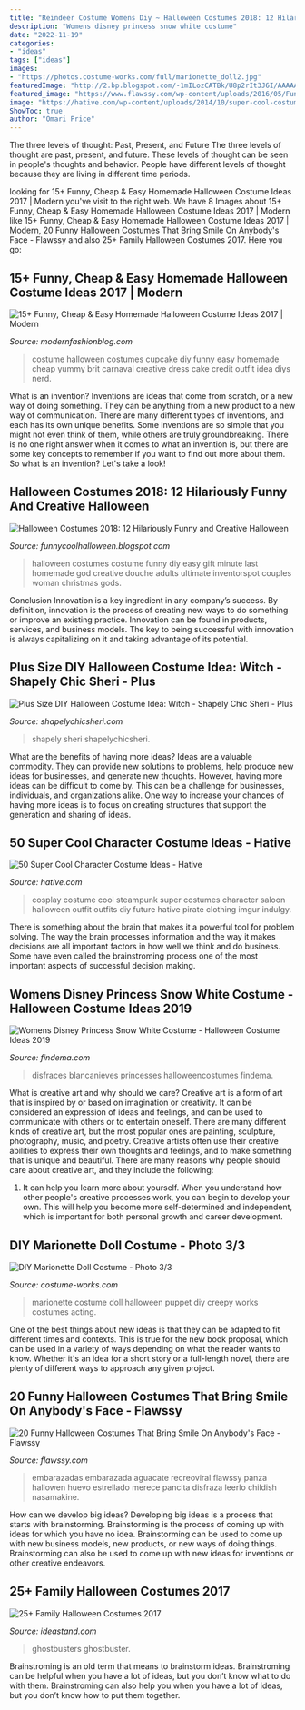 ```yaml
---
title: "Reindeer Costume Womens Diy ~ Halloween Costumes 2018: 12 Hilariously Funny And Creative Halloween"
description: "Womens disney princess snow white costume"
date: "2022-11-19"
categories:
- "ideas"
tags: ["ideas"]
images:
- "https://photos.costume-works.com/full/marionette_doll2.jpg"
featuredImage: "http://2.bp.blogspot.com/-1mILozCATBk/U8p2rIt3J6I/AAAAAAAALS0/mURy-VS0TYY/s1600/16f95ac9fd1bb2ac1ac656f81e0583ca.jpg"
featured_image: "https://www.flawssy.com/wp-content/uploads/2016/05/Funny-Halloween-Costume-Avocado.jpg"
image: "https://hative.com/wp-content/uploads/2014/10/super-cool-costume-ideas/14-saloon-girl-costume.jpg"
ShowToc: true
author: "Omari Price"
---
```



The three levels of thought: Past, Present, and Future
The three levels of thought are past, present, and future. These levels of thought can be seen in people's thoughts and behavior. People have different levels of thought because they are living in different time periods.

	

		
looking for 15+ Funny, Cheap &amp; Easy Homemade Halloween Costume Ideas 2017 | Modern you've visit to the right web. We have 8 Images about 15+ Funny, Cheap &amp; Easy Homemade Halloween Costume Ideas 2017 | Modern like 15+ Funny, Cheap &amp; Easy Homemade Halloween Costume Ideas 2017 | Modern, 20 Funny Halloween Costumes That Bring Smile On Anybody&#039;s Face - Flawssy and also 25+ Family Halloween Costumes 2017. Here you go:
		
    
## 15+ Funny, Cheap &amp; Easy Homemade Halloween Costume Ideas 2017 | Modern

<img loading=lazy src="http://modernfashionblog.com/wp-content/uploads/2017/08/15-Funny-Cheap-Easy-Homemade-Halloween-Costume-Ideas-2017-13.jpg" onerror="this.onerror=null;this.src='https://tse1.mm.bing.net/th?id=OIP.bO4jX-Y6G4nykbFPccJBEQAAAA&amp;pid=15.1';" alt="15+ Funny, Cheap &amp; Easy Homemade Halloween Costume Ideas 2017 | Modern">

_Source: modernfashionblog.com_

>costume halloween costumes cupcake diy funny easy homemade cheap yummy brit carnaval creative dress cake credit outfit idea diys nerd. 

	

What is an invention?
Inventions are ideas that come from scratch, or a new way of doing something. They can be anything from a new product to a new way of communication. There are many different types of inventions, and each has its own unique benefits. Some inventions are so simple that you might not even think of them, while others are truly groundbreaking. There is no one right answer when it comes to what an invention is, but there are some key concepts to remember if you want to find out more about them. So what is an invention? Let's take a look!

    
## Halloween Costumes 2018: 12 Hilariously Funny And Creative Halloween

<img loading=lazy src="http://2.bp.blogspot.com/-1mILozCATBk/U8p2rIt3J6I/AAAAAAAALS0/mURy-VS0TYY/s1600/16f95ac9fd1bb2ac1ac656f81e0583ca.jpg" onerror="this.onerror=null;this.src='https://tse3.mm.bing.net/th?id=OIP.AXHUH1lmpKM6js8dmhoTTgHaJ3&amp;pid=15.1';" alt="Halloween Costumes 2018: 12 Hilariously Funny and Creative Halloween">

_Source: funnycoolhalloween.blogspot.com_

>halloween costumes costume funny diy easy gift minute last homemade god creative douche adults ultimate inventorspot couples woman christmas gods. 

	

Conclusion
Innovation is a key ingredient in any company’s success. By definition, innovation is the process of creating new ways to do something or improve an existing practice. Innovation can be found in products, services, and business models. The key to being successful with innovation is always capitalizing on it and taking advantage of its potential.

    
## Plus Size DIY Halloween Costume Idea: Witch - Shapely Chic Sheri - Plus

<img loading=lazy src="http://shapelychicsheri.com/wp-content/uploads/2019/10/diy-witch-halloween-costume-plus-size-fashion-1440x2160.jpg" onerror="this.onerror=null;this.src='https://tse2.mm.bing.net/th?id=OIP.IANiF0Fnz-a1iS6BbwcPCQHaLH&amp;pid=15.1';" alt="Plus Size DIY Halloween Costume Idea: Witch - Shapely Chic Sheri - Plus">

_Source: shapelychicsheri.com_

>shapely sheri shapelychicsheri. 

	

What are the benefits of having more ideas?
Ideas are a valuable commodity. They can provide new solutions to problems, help produce new ideas for businesses, and generate new thoughts. However, having more ideas can be difficult to come by. This can be a challenge for businesses, individuals, and organizations alike. One way to increase your chances of having more ideas is to focus on creating structures that support the generation and sharing of ideas.

    
## 50 Super Cool Character Costume Ideas - Hative

<img loading=lazy src="https://hative.com/wp-content/uploads/2014/10/super-cool-costume-ideas/14-saloon-girl-costume.jpg" onerror="this.onerror=null;this.src='https://tse3.mm.bing.net/th?id=OIP.AHrSzGtDCcYm-TvFSdASjgHaMq&amp;pid=15.1';" alt="50 Super Cool Character Costume Ideas - Hative">

_Source: hative.com_

>cosplay costume cool steampunk super costumes character saloon halloween outfit outfits diy future hative pirate clothing imgur indulgy. 

	

There is something about the brain that makes it a powerful tool for problem solving. The way the brain processes information and the way it makes decisions are all important factors in how well we think and do business. Some have even called the brainstroming process one of the most important aspects of successful decision making.

    
## Womens Disney Princess Snow White Costume - Halloween Costume Ideas 2019

<img loading=lazy src="http://findema.com/wp-content/uploads/2014/10/halloween_20144827.jpg" onerror="this.onerror=null;this.src='https://tse4.mm.bing.net/th?id=OIP.vBeh-CE6w1NnLeKURro5uwHaKl&amp;pid=15.1';" alt="Womens Disney Princess Snow White Costume - Halloween Costume Ideas 2019">

_Source: findema.com_

>disfraces blancanieves princesses halloweencostumes findema. 

	

What is creative art and why should we care?
Creative art is a form of art that is inspired by or based on imagination or creativity. It can be considered an expression of ideas and feelings, and can be used to communicate with others or to entertain oneself. There are many different kinds of creative art, but the most popular ones are painting, sculpture, photography, music, and poetry. Creative artists often use their creative abilities to express their own thoughts and feelings, and to make something that is unique and beautiful. There are many reasons why people should care about creative art, and they include the following: 
1) It can help you learn more about yourself. When you understand how other people's creative processes work, you can begin to develop your own. This will help you become more self-determined and independent, which is important for both personal growth and career development.

    
## DIY Marionette Doll Costume - Photo 3/3

<img loading=lazy src="https://photos.costume-works.com/full/marionette_doll2.jpg" onerror="this.onerror=null;this.src='https://tse4.mm.bing.net/th?id=OIP.b7lH4f86T-WtEb_hRGoZ1QHaJ6&amp;pid=15.1';" alt="DIY Marionette Doll Costume - Photo 3/3">

_Source: costume-works.com_

>marionette costume doll halloween puppet diy creepy works costumes acting. 

	

One of the best things about new ideas is that they can be adapted to fit different times and contexts. This is true for the new book proposal, which can be used in a variety of ways depending on what the reader wants to know. Whether it's an idea for a short story or a full-length novel, there are plenty of different ways to approach any given project.

    
## 20 Funny Halloween Costumes That Bring Smile On Anybody&#039;s Face - Flawssy

<img loading=lazy src="https://www.flawssy.com/wp-content/uploads/2016/05/Funny-Halloween-Costume-Avocado.jpg" onerror="this.onerror=null;this.src='https://tse3.mm.bing.net/th?id=OIP.JDHBLpm7Ozx2iaEJSVpRygHaJ3&amp;pid=15.1';" alt="20 Funny Halloween Costumes That Bring Smile On Anybody&#039;s Face - Flawssy">

_Source: flawssy.com_

>embarazadas embarazada aguacate recreoviral flawssy panza hallowen huevo estrellado merece pancita disfraza leerlo childish nasamakine. 

	

How can we develop big ideas?
Developing big ideas is a process that starts with brainstorming. Brainstorming is the process of coming up with ideas for which you have no idea. Brainstorming can be used to come up with new business models, new products, or new ways of doing things. Brainstorming can also be used to come up with new ideas for inventions or other creative endeavors.

    
## 25+ Family Halloween Costumes 2017

<img loading=lazy src="https://ideastand.com/wp-content/uploads/2017/09/family-costumes/16-family-halloween-costume-diy-ideas.jpg" onerror="this.onerror=null;this.src='https://tse3.mm.bing.net/th?id=OIP.oVWEI-w_9IzeBFEkgM9-UgHaHa&amp;pid=15.1';" alt="25+ Family Halloween Costumes 2017">

_Source: ideastand.com_

>ghostbusters ghostbuster. 

	

Brainstroming is an old term that means to brainstorm ideas. Brainstroming can be helpful when you have a lot of ideas, but you don’t know what to do with them. Brainstroming can also help you when you have a lot of ideas, but you don’t know how to put them together.

